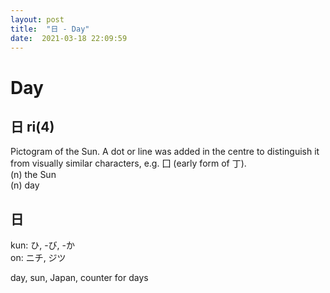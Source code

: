 ```yaml
---
layout: post
title:  "日 - Day"
date:  2021-03-18 22:09:59
---
```

 
# Day

## 日 ri(4)

Pictogram of the Sun. A dot or line was added in the centre to distinguish it from visually similar characters, e.g. 囗 (early form of 丁).  
(n) the Sun  
(n) day

## 日

kun: ひ, -び, -か  
on: ニチ, ジツ

day, sun, Japan, counter for days
